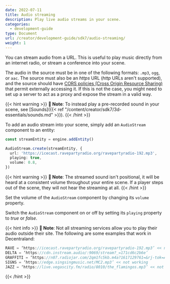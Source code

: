```yaml
---
date: 2022-07-11
title: Audio streaming
description: Play live audio streams in your scene.
categories:
  - development-guide
type: Document
url: /creator/development-guide/sdk7/audio-streaming/
weight: 1
---
```


You can stream audio from a URL. This is useful to play music directly from an internet radio, or stream a conference into your scene.

The audio in the source must be in one of the following formats: `.mp3`, `ogg`, or `aac`. The source must also be an _https_ URL (_http_ URLs aren't supported), and the source should have [CORS policies (Cross Origin Resource Sharing)](https://en.wikipedia.org/wiki/Cross-origin_resource_sharing) that permit externally accessing it. If this is not the case, you might need to set up a server to act as a proxy and expose the stream in a valid way.

{{< hint warning >}}
**📔 Note**: To instead play a pre-recorded sound in your scene, see [Sounds]({{< ref "/content/creator/sdk7/3d-essentials/sounds.md" >}}).
{{< /hint >}}

To add an audio stream into your scene, simply add an `AudioStream` component to an entity:

```ts
const streamEntity = engine.addEntity()

AudioStream.create(streamEntity, {
  url: 'https://icecast.ravepartyradio.org/ravepartyradio-192.mp3',
  playing: true,
  volume: 0.8,
})
```

{{< hint warning >}}
**📔 Note**: The streamed sound isn't positional, it will be heard at a consistent volume throughout your entire scene. If a player steps out of the scene, they will not hear the streaming at all.
{{< /hint >}}

Set the volume of the `AudioStream` component by changing its `volume` property.

Switch the `AudioStream` component on or off by setting its `playing` property to _true_ or _false_.

{{< hint info >}}
**📔 Note**:
Not all streaming services allow you to play their audio outside their site. The following are some examples that work in Decentraland:

```ts
RAVE = ‘https://icecast.ravepartyradio.org/ravepartyradio-192.mp3’ << not working
DELTA = ‘https://cdn.instream.audio/:9069/stream?_=171cd6c2b6e’
GRAFFITI = ‘https://n07.radiojar.com/2qm1fc5kb.m4a?1617129761=&rj-tok=AAABeIR7VqwAilDFeUM39SDjmw&rj-ttl=5’
SIGNS = ‘https://edge.singsingmusic.net/MC2.mp3’ << not working
JAZZ = ‘https://live.vegascity.fm/radio/8010/the_flamingos.mp3’ << not working
```

{{< /hint >}}

<!--
To stream audio into a scene, you must add the `ALLOW_MEDIA_HOSTNAMES` permission to the `requiredPermissions` list in the `scene.json` file. You must also include the list of high-level domains where you'll be streaming from under `allowedMediaHostnames`.

```json
"requiredPermissions": [
    "ALLOW_MEDIA_HOSTNAMES"
  ],
   "allowedMediaHostnames": [
    "somehost.com",
    "otherhost.xyz"
  ]
```

See [Required permissions]({{< ref "/content/creator/sdk7/projects/scene-metadata.md#required-permissions">}}) for more details. -->
